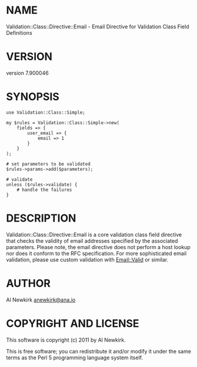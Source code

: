 # NAME

Validation::Class::Directive::Email - Email Directive for Validation Class Field Definitions

# VERSION

version 7.900046

# SYNOPSIS

    use Validation::Class::Simple;

    my $rules = Validation::Class::Simple->new(
        fields => {
            user_email => {
                email => 1
            }
        }
    );

    # set parameters to be validated
    $rules->params->add($parameters);

    # validate
    unless ($rules->validate) {
        # handle the failures
    }

# DESCRIPTION

Validation::Class::Directive::Email is a core validation class field directive
that checks the validity of email addresses specified by the associated
parameters. Please note, the email directive does not perform a host lookup
nor does it conform to the RFC specification. For more sophisticated email
validation, please use custom validation with [Email::Valid](http://search.cpan.org/perldoc?Email::Valid) or similar.

# AUTHOR

Al Newkirk <anewkirk@ana.io>

# COPYRIGHT AND LICENSE

This software is copyright (c) 2011 by Al Newkirk.

This is free software; you can redistribute it and/or modify it under
the same terms as the Perl 5 programming language system itself.
